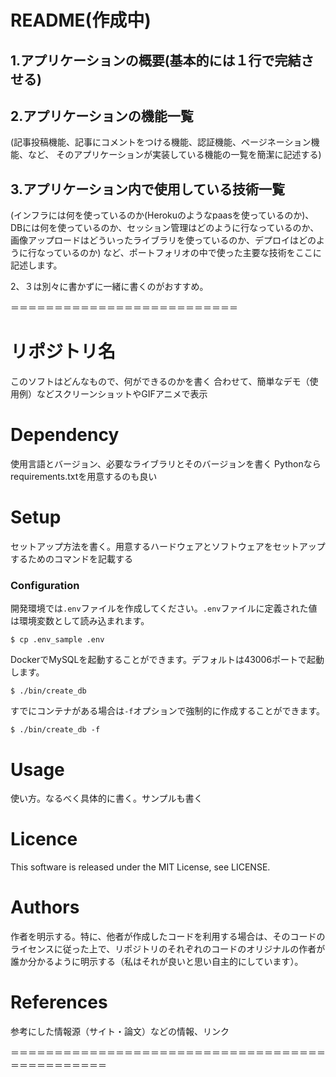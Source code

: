 # README(作成中)

## 1.アプリケーションの概要(基本的には１行で完結させる)

## 2.アプリケーションの機能一覧
(記事投稿機能、記事にコメントをつける機能、認証機能、ページネーション機能、など、
そのアプリケーションが実装している機能の一覧を簡潔に記述する)

## 3.アプリケーション内で使用している技術一覧
(インフラには何を使っているのか(Herokuのようなpaasを使っているのか)、DBには何を使っているのか、セッション管理はどのように行なっているのか、画像アップロードはどういったライブラリを使っているのか、デプロイはどのように行なっているのか)
など、ポートフォリオの中で使った主要な技術をここに記述します。

2、３は別々に書かずに一緒に書くのがおすすめ。


＝＝＝＝＝＝＝＝＝＝＝＝＝＝＝＝＝＝＝＝＝＝＝＝＝＝
# リポジトリ名
このソフトはどんなもので、何ができるのかを書く
合わせて、簡単なデモ（使用例）などスクリーンショットやGIFアニメで表示

# Dependency
使用言語とバージョン、必要なライブラリとそのバージョンを書く
Pythonならrequirements.txtを用意するのも良い

# Setup
セットアップ方法を書く。用意するハードウェアとソフトウェアをセットアップするためのコマンドを記載する





### Configuration
開発環境では`.env`ファイルを作成してください。`.env`ファイルに定義された値は環境変数として読み込まれます。

```
$ cp .env_sample .env
```

DockerでMySQLを起動することができます。デフォルトは43006ポートで起動します。

```
$ ./bin/create_db
```

すでにコンテナがある場合は`-f`オプションで強制的に作成することができます。

```
$ ./bin/create_db -f
```



# Usage
使い方。なるべく具体的に書く。サンプルも書く

# Licence
This software is released under the MIT License, see LICENSE.

# Authors
作者を明示する。特に、他者が作成したコードを利用する場合は、そのコードのライセンスに従った上で、リポジトリのそれぞれのコードのオリジナルの作者が誰か分かるように明示する（私はそれが良いと思い自主的にしています）。

# References
参考にした情報源（サイト・論文）などの情報、リンク

＝＝＝＝＝＝＝＝＝＝＝＝＝＝＝＝＝＝＝＝＝＝＝＝＝＝＝＝＝＝＝＝＝＝＝＝＝＝＝＝＝＝＝＝＝＝＝

